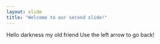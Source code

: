 ```yaml
---
layout: slide
title: "Welcome to our second slide!"
---
```

Hello darkness my old friend
Use the left arrow to go back!

